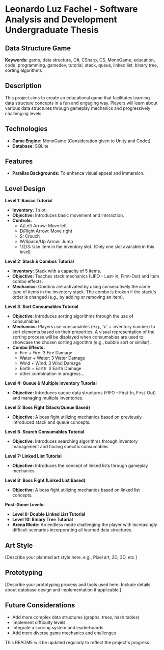 # Leonardo Luz Fachel - Software Analysis and Development Undergraduate Thesis

## Data Structure Game

**Keywords:** game, data structure, C#, CSharp, CS, MonoGame, education, code, programming, gamedev, tutorial, stack, queue, linked list, binary tree, sorting algorithms

## Description

This project aims to create an educational game that facilitates learning data structure concepts in a fun and engaging way.  Players will learn about various data structures through gameplay mechanics and progressively challenging levels.

## Technologies

* **Game Engine:** MonoGame (Consideration given to Unity and Godot)
* **Database:** SQLite

## Features

* **Parallax Backgrounds:**  To enhance visual appeal and immersion.

## Level Design

**Level 1: Basics Tutorial**

* **Inventory:** 1 slot.
* **Objective:**  Introduces basic movement and interaction.
* **Controls:**
    * A/Left Arrow: Move left
    * D/Right Arrow: Move right
    * S: Crouch
    * W/Space/Up Arrow: Jump
    * 1/2/3: Use item in the inventory slot.  (Only one slot available in this level)


**Level 2: Stack & Combos Tutorial**

* **Inventory:** Stack with a capacity of 5 items.
* **Objective:** Teaches stack mechanics (LIFO - Last-In, First-Out) and item combo effects.
* **Mechanics:** Combos are activated by using consecutively the same type of items in the inventory stack. The combo is broken if the stack's order is changed (e.g., by adding or removing an item).


**Level 3: Sort Consumables Tutorial**

* **Objective:** Introduces sorting algorithms through the use of consumables.
* **Mechanics:** Players use consumables (e.g., 'c' + inventory number) to sort elements based on their properties.  A visual representation of the sorting process will be displayed when consumables are used to showcase the chosen sorting algorithm (e.g., bubble sort or similar).
* **Combo Effects:**
    * Fire + Fire: 3 Fire Damage
    * Water + Water: 3 Water Damage
    * Wind + Wind: 3 Wind Damage
    * Earth + Earth: 3 Earth Damage
    * other combination in progress...


**Level 4: Queue & Multiple Inventory Tutorial**

* **Objective:** Introduces queue data structures (FIFO - First-In, First-Out) and managing multiple inventories.


**Level 5: Boss Fight (Stack/Queue Based)**

* **Objective:** A boss fight utilizing mechanics based on previously introduced stack and queue concepts.


**Level 6: Search Consumables Tutorial**

* **Objective:** Introduces searching algorithms through inventory management and finding specific consumables


**Level 7: Linked List Tutorial**

* **Objective:**  Introduces the concept of linked lists through gameplay mechanics.


**Level 8: Boss Fight (Linked List Based)**

* **Objective:** A boss fight utilizing mechanics based on linked list concepts.


**Post-Game Levels:**

* **Level 9: Double Linked List Tutorial**
* **Level 10: Binary Tree Tutorial**
* **Arena Mode:** An endless mode challenging the player with increasingly difficult scenarios incorporating all learned data structures.

## Art Style

[Describe your planned art style here.  e.g.,  Pixel art, 2D, 3D, etc.]

## Prototyping

[Describe your prototyping process and tools used here. Include details about database design and implementation if applicable.]

## Future Considerations

* Add more complex data structures (graphs, trees, hash tables)
* Implement difficulty levels
* Integrate a scoring system and leaderboards
* Add more diverse game mechanics and challenges


This README will be updated regularly to reflect the project's progress.

